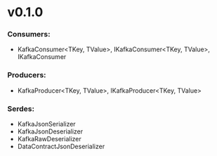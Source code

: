 ﻿# v0.1.0

### Consumers:
- KafkaConsumer<TKey, TValue>, IKafkaConsumer<TKey, TValue>, IKafkaConsumer

### Producers:
- KafkaProducer<TKey, TValue>, IKafkaProducer<TKey, TValue>

### Serdes:
- KafkaJsonSerializer
- KafkaJsonDeserializer
- KafkaRawDeserializer
- DataContractJsonDeserializer